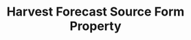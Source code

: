 ---
# -------------------------- #
#        CONTENT TYPE        #
# -------------------------- #

product-type: "connect"
content-type: "api-form"
form-type: "source"
key: "source-form-properties-harvest-forecast-object"


# -------------------------- #
#        OBJECT INFO         #
# -------------------------- #

title: "Harvest Forecast Source Form Property"
api-type: "platform.harvest-forecast"
display-name: "Harvest Forecast"

source-type: "saas"
docs-name: "harvest-forecast"

description: ""


# -------------------------- #
#       FORM PROPERTIES      #
# -------------------------- #

uses-start-date: true

# -------------------------- #
#       OAUTH PROPERTIES     #
# -------------------------- #

oauth-link: "https://help.getharvest.com/api-v2/authentication-api/authentication/authentication/#oauth2-authorization-flow"

oauth-description: ""

oauth-attributes:
  - name: "client_id"
    type: "string"
    required: true
    credential: true
    description: |
      Your {{ form-property.display-name }} OAuth application client ID.
    value: "<YOUR_OAUTH_CLIENT_ID>"

  - name: "client_secret"
    type: "string"
    required: true
    credential: true
    description: |
      Your {{ form-property.display-name }} OAuth application client secret.
    value: "<YOUR_OAUTH_CLIENT_SECRET>"

  - name: "refresh_token"
    type: "string"
    required: true
    credential: true
    description: |
      If exchanging a code with {{ form-property.display-name }}, a long-lived token that can be used to retrieve new `access_tokens` when old ones expire.
    value: "<REFRESH_TOKEN>"
---